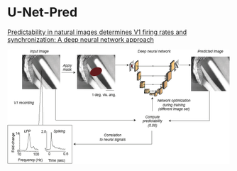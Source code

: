 # U-Net-Pred


[Predictability in natural images determines V1 firing rates and synchronization: A deep neural network approach](https://www.biorxiv.org/content/10.1101/2020.08.10.242958v1) 


<img src="EfHcRaXWoAEaTbe.png" alt="hi" class="inline"/>
